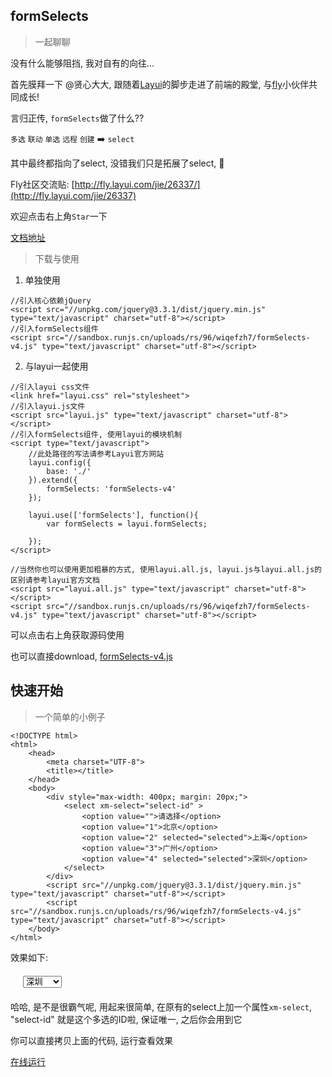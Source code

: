 
## formSelects

> 一起聊聊

没有什么能够阻挡, 我对自有的向往...

首先膜拜一下 @贤心大大, 跟随着[Layui](http://www.layui.com/)的脚步走进了前端的殿堂, 与[fly](http://fly.layui.com/)小伙伴共同成长! 

言归正传, `formSelects`做了什么??

`多选` `联动` `单选` `远程` `创建` :arrow_right: `select`

其中最终都指向了select, 没错我们只是拓展了select, :full_moon_with_face:

Fly社区交流贴: [http://fly.layui.com/jie/26337/](http://fly.layui.com/jie/26337)

欢迎点击右上角`Star`一下

[文档地址](https://hnzzmsf.github.io/layui-formSelects)

> 下载与使用


1) 单独使用

```
//引入核心依赖jQuery
<script src="//unpkg.com/jquery@3.3.1/dist/jquery.min.js" type="text/javascript" charset="utf-8"></script>
//引入formSelects组件
<script src="//sandbox.runjs.cn/uploads/rs/96/wiqefzh7/formSelects-v4.js" type="text/javascript" charset="utf-8"></script>

```

2) 与layui一起使用
```
//引入layui css文件
<link href="layui.css" rel="stylesheet">
//引入layui.js文件
<script src="layui.js" type="text/javascript" charset="utf-8"></script>
//引入formSelects组件, 使用layui的模块机制
<script type="text/javascript">
	//此处路径的写法请参考Layui官方网站
	layui.config({
		base: './'
	}).extend({
		formSelects: 'formSelects-v4'
	});
	
	layui.use(['formSelects'], function(){
		var formSelects = layui.formSelects;
		
	});
</script>

//当然你也可以使用更加粗暴的方式, 使用layui.all.js, layui.js与layui.all.js的区别请参考layui官方文档
<script src="layui.all.js" type="text/javascript" charset="utf-8"></script>
<script src="//sandbox.runjs.cn/uploads/rs/96/wiqefzh7/formSelects-v4.js" type="text/javascript" charset="utf-8"></script>
```

可以点击右上角获取源码使用

也可以直接download, [formSelects-v4.js](http://sandbox.runjs.cn/uploads/rs/96/wiqefzh7/formSelects-v4.js)

## 快速开始


> 一个简单的小例子

```
<!DOCTYPE html>
<html>
	<head>
		<meta charset="UTF-8">
		<title></title>
	</head>
	<body>
		<div style="max-width: 400px; margin: 20px;">
			<select xm-select="select-id" >
				<option value="">请选择</option>
				<option value="1">北京</option>
				<option value="2" selected="selected">上海</option>
				<option value="3">广州</option>
				<option value="4" selected="selected">深圳</option>
			</select>
		</div>
		<script src="//unpkg.com/jquery@3.3.1/dist/jquery.min.js" type="text/javascript" charset="utf-8"></script>
		<script src="//sandbox.runjs.cn/uploads/rs/96/wiqefzh7/formSelects-v4.js" type="text/javascript" charset="utf-8"></script>
	</body>
</html>
```

效果如下:
<html>
	<div style="max-width: 400px; margin: 20px;">
		<select xm-select="select-id" >
			<option value="">请选择</option>
			<option value="1">北京</option>
			<option value="2" selected="selected">上海</option>
			<option value="3">广州</option>
			<option value="4" selected="selected">深圳</option>
		</select>
	</div>
</html>

哈哈, 是不是很霸气呢, 用起来很简单, 在原有的select上加一个属性`xm-select`, "select-id" 就是这个多选的ID啦, 保证唯一, 之后你会用到它

你可以直接拷贝上面的代码, 运行查看效果

[在线运行](http://runjs.cn/code/hytdpb85)

<script type="text/javascript">
	formSelects.render();
</script>
